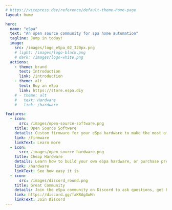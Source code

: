 ```yaml
---
# https://vitepress.dev/reference/default-theme-home-page
layout: home

hero:
  name: "eSpa"
  text: "An open source community for spa home automation"
  tagline: Jump in today!
  image:
    src: /images/logo_eSpa_02_320px.png
    # light: /images/logo-black.png
    # dark: /images/logo-white.png
  actions:
    - theme: brand
      text: Introduction
      link: /introduction
    - theme: alt
      text: Buy an eSpa
      link: https://store.espa.diy
    # - theme: alt
    #   text: Hardware
    #   link: /hardware

features:
  - icon: 
      src: /images/open-source-software.png
    title: Open Source Software
    details: Custom firmware for your eSpa hardware to make the most of your spa.
    link: /firmware
    linkText: Learn more
  - icon: 
      src: /images/open-source-hardware.png
    title: Cheap Hardware
    details: Learn how to build your own eSpa hardware, or purchase pre-assembled.
    link: /hardware
    linkText: See how easy it is
  - icon:
      src: /images/discord_round.png
    title: Great Community
    details: Join the eSpa community on Discord to ask questions, get help, and share your projects.
    link: https://discord.gg/faK8Ag4wHn
    linkText: Join Discord
---
```


